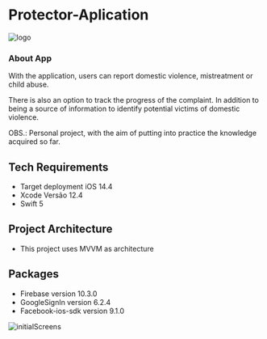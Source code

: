 # Protector-Aplication

![logo](https://user-images.githubusercontent.com/79819229/208713516-2c5c4853-de87-4f67-b2cd-7571ab0d1155.png)

### About App 
With the application, users can report domestic violence, mistreatment or child abuse.

There is also an option to track the progress of the complaint. In addition to being a source of information to identify potential victims of domestic violence.

OBS.: Personal project, with the aim of putting into practice the knowledge acquired so far.

## Tech Requirements ###
* Target deployment iOS 14.4
* Xcode Versão 12.4
* Swift 5

## Project Architecture ###
* This project uses MVVM as architecture

## Packages
* Firebase version 10.3.0
* GoogleSignIn version 6.2.4
* Facebook-ios-sdk version 9.1.0

![initialScreens](https://user-images.githubusercontent.com/79819229/208719851-b049c588-0dc2-400a-a04b-c7e81f2ed02c.png)

